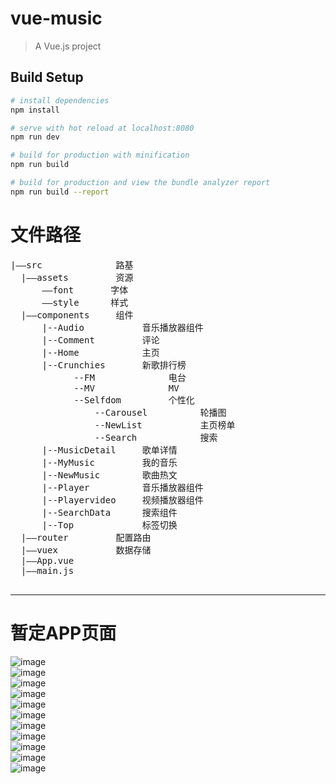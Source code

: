 # vue-music

> A Vue.js project

## Build Setup

``` bash
# install dependencies
npm install

# serve with hot reload at localhost:8080
npm run dev

# build for production with minification
npm run build

# build for production and view the bundle analyzer report
npm run build --report
```
# 文件路径
<pre>
|——src              路基
  |——assets         资源
      ——font       字体
      ——style      样式
  |——components     组件
      |--Audio           音乐播放器组件
      |--Comment         评论
      |--Home            主页
      |--Crunchies       新歌排行榜
            --FM              电台
            --MV              MV
            --Selfdom         个性化
                --Carousel          轮播图
                --NewList           主页榜单
                --Search            搜索
      |--MusicDetail     歌单详情
      |--MyMusic         我的音乐
      |--NewMusic        歌曲热文
      |--Player          音乐播放器组件
      |--Playervideo     视频播放器组件
      |--SearchData      搜索组件
      |--Top             标签切换
  |——router         配置路由
  |——vuex           数据存储
  |——App.vue
  |——main.js
 </pre>
---------------------------------------
# 暂定APP页面
![image](https://github.com/ZhongAndGit/VueAPP/blob/master/src/img/gxh.gif)</br>
![image](https://github.com/ZhongAndGit/VueAPP/blob/master/src/img/dt.gif)</br>
![image](https://github.com/ZhongAndGit/VueAPP/blob/master/src/img/mv.gif)</br>
![image](https://github.com/ZhongAndGit/VueAPP/blob/master/src/img/gqph.gif)</br>
![image](https://github.com/ZhongAndGit/VueAPP/blob/master/src/img/gqlb.gif)</br>
![image](https://github.com/ZhongAndGit/VueAPP/blob/master/src/img/bflb.gif)</br>
![image](https://github.com/ZhongAndGit/VueAPP/blob/master/src/img/bfq.gif)</br>
![image](https://github.com/ZhongAndGit/VueAPP/blob/master/src/img/gc.gif)</br>
![image](https://github.com/ZhongAndGit/VueAPP/blob/master/src/img/pl.gif)</br>
![image](https://github.com/ZhongAndGit/VueAPP/blob/master/src/img/ss.gif)</br>
![image](https://github.com/ZhongAndGit/VueAPP/blob/master/src/img/zcd.gif)</br>
